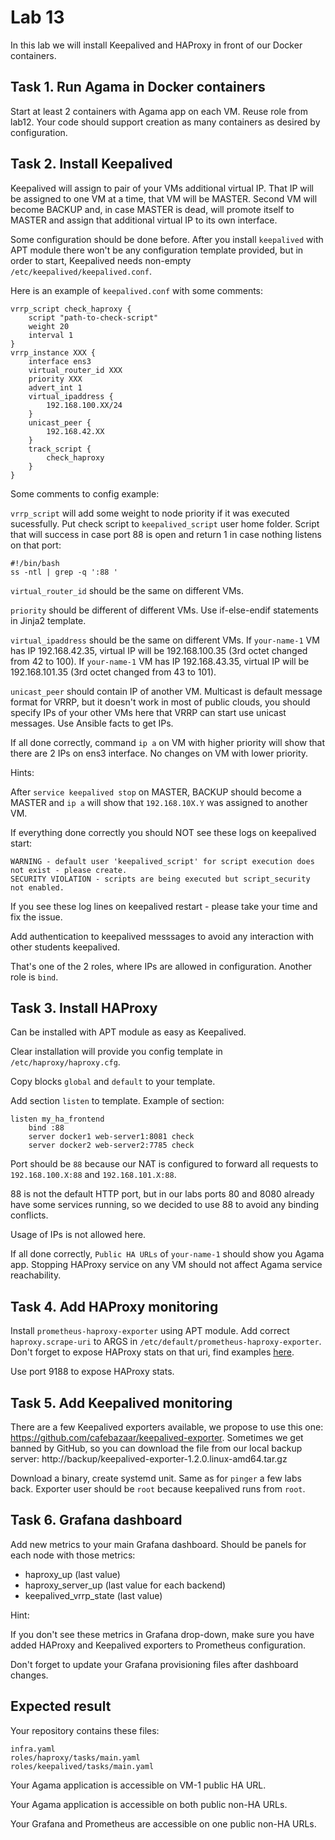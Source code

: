 # Lab 13

In this lab we will install Keepalived and HAProxy in front of our Docker containers.

## Task 1. Run Agama in Docker containers

Start at least 2 containers with Agama app on each VM. Reuse role from lab12. Your code should support creation as many containers as desired by configuration.

## Task 2. Install Keepalived

Keepalived will assign to pair of your VMs additional virtual IP. That IP will be assigned to one VM at a time, that VM will be MASTER. Second VM will become BACKUP and, in case MASTER is dead, will promote itself to MASTER and assign that additional virtual IP to its own interface.

Some configuration should be done before. After you install `keepalived` with APT module there won't be any configuration template provided, but in order to start, Keepalived needs non-empty `/etc/keepalived/keepalived.conf`.

Here is an example of `keepalived.conf` with some comments:

    vrrp_script check_haproxy {                 
        script "path-to-check-script" 
        weight 20                              
        interval 1               
    }
    vrrp_instance XXX {             
        interface ens3
        virtual_router_id XXX
        priority XXX
        advert_int 1                            
        virtual_ipaddress {                     
            192.168.100.XX/24                   
        }
        unicast_peer {                          
            192.168.42.XX
        }
        track_script {
            check_haproxy
        }
    }

Some comments to config example:

`vrrp_script` will add some weight to node priority if it was executed sucessfully. Put check script to `keepalived_script` user home folder. Script that will success in case port 88 is open and return 1 in case nothing listens on that port:

    #!/bin/bash
    ss -ntl | grep -q ':88 '

`virtual_router_id` should be the same on different VMs.

`priority` should be different of different VMs. Use if-else-endif statements in Jinja2 template.

`virtual_ipaddress` should be the same on different VMs.
If `your-name-1` VM has IP 192.168.42.35, virtual IP will be 192.168.100.35 (3rd octet changed from 42 to 100).
If `your-name-1` VM has IP 192.168.43.35, virtual IP will be 192.168.101.35 (3rd octet changed from 43 to 101).

`unicast_peer` should contain IP of another VM. Multicast is default message format for VRRP, but it doesn't work in most of public clouds, you should specify IPs of your other VMs here that VRRP can start use unicast messages. Use Ansible facts to get IPs.

If all done correctly, command `ip a` on VM with higher priority will show that there are 2 IPs on ens3 interface. No changes on VM with lower priority.

Hints:

After `service keepalived stop` on MASTER, BACKUP should become a MASTER and `ip a` will show that `192.168.10X.Y` was assigned to another VM.

If everything done correctly you should NOT see these logs on keepalived start:

    WARNING - default user 'keepalived_script' for script execution does not exist - please create.
    SECURITY VIOLATION - scripts are being executed but script_security not enabled.

If you see these log lines on keepalived restart - please take your time and fix the issue.

Add authentication to keepalived messsages to avoid any interaction with other students keepalived.

That's one of the 2 roles, where IPs are allowed in configuration. Another role is `bind`.

## Task 3. Install HAProxy

Can be installed with APT module as easy as Keepalived.

Clear installation will provide you config template in `/etc/haproxy/haproxy.cfg`.

Copy blocks `global` and `default` to your template.

Add section `listen` to template. Example of section:

    listen my_ha_frontend
        bind :88
        server docker1 web-server1:8081 check
        server docker2 web-server2:7785 check

Port should be `88` because our NAT is configured to forward all requests to `192.168.100.X:88` and `192.168.101.X:88`.

88 is not the default HTTP port, but in our labs ports 80 and 8080 already have some services running, so we decided to use 88 to avoid any binding conflicts.

Usage of IPs is not allowed here.

If all done correctly, `Public HA URLs` of `your-name-1` should show you Agama app. Stopping HAProxy service on any VM should not affect Agama service reachability.

## Task 4. Add HAProxy monitoring

Install `prometheus-haproxy-exporter` using APT module. Add correct `haproxy.scrape-uri` to ARGS in `/etc/default/prometheus-haproxy-exporter`. Don't forget to expose HAProxy stats on that uri, find examples [here](https://www.haproxy.com/blog/the-four-essential-sections-of-an-haproxy-configuration/).

Use port 9188 to expose HAProxy stats.

## Task 5. Add Keepalived monitoring

There are a few Keepalived exporters available, we propose to use this one: https://github.com/cafebazaar/keepalived-exporter. Sometimes we get banned by GitHub, so you can download the file from our local backup server: http://backup/keepalived-exporter-1.2.0.linux-amd64.tar.gz

Download a binary, create systemd unit. Same as for `pinger` a few labs back. Exporter user should be `root` because keepalived runs from `root`.

## Task 6. Grafana dashboard

Add new metrics to your main Grafana dashboard. Should be panels for each node with those metrics:
  
  - haproxy_up (last value)
  - haproxy_server_up (last value for each backend)
  - keepalived_vrrp_state (last value)

Hint:

If you don't see these metrics in Grafana drop-down, make sure you have added HAProxy and Keepalived exporters to Prometheus configuration.

Don't forget to update your Grafana provisioning files after dashboard changes.

## Expected result

Your repository contains these files:

    infra.yaml
    roles/haproxy/tasks/main.yaml
    roles/keepalived/tasks/main.yaml


Your Agama application is accessible on VM-1 public HA URL.

Your Agama application is accessible on both public non-HA URLs.

Your Grafana and Prometheus are accessible on one public non-HA URLs.
